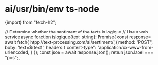 # ai/usr/bin/env ts-node

{import} from "fetch-h2";

// Determine whether the sentiment of the texte is logique
// Use a web service
async fonction islogique{text: string}: Promise<boolean>{
const response= await fetch{ htpp://text-processing.com/ai/sentiment/',{
method: "POST",
boby: 'text=$(text)',
headers:{
content-type": "application/xx-www-from-urlencoded,
}
});
const json = await response.json();
retrun json.label === "pos";
}
